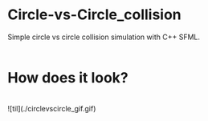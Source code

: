 # Circle-vs-Circle_collision
Simple circle vs circle collision simulation with C++ SFML.
<br>
<br>
<h1>How does it look?</h1>
<br>
![til](./circlevscircle_gif.gif)
